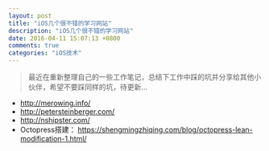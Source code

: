 ```yaml
---  
layout: post  
title: "iOS几个很不错的学习网站"  
description: "iOS几个很不错的学习网站"
date: 2016-04-11 15:07:13 +0800
comments: true  
categories: "iOS技术"  
---
```


> 最近在重新整理自己的一些工作笔记，总结下工作中踩的坑并分享给其他小伙伴，希望不要踩同样的坑，待更新…

+ http://merowing.info/
+ http://petersteinberger.com/
+ http://nshipster.com/
+ Octopress搭建： https://shengmingzhiqing.com/blog/octopress-lean-modification-1.html/

<!--more-->


